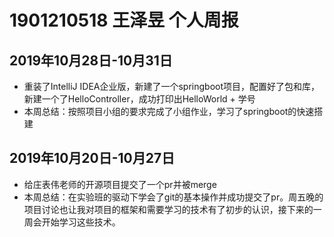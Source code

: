 # 1901210518 王泽昱 个人周报
## 2019年10月28日-10月31日
* 重装了IntelliJ IDEA企业版，新建了一个springboot项目，配置好了包和库，新建一个了HelloController，成功打印出HelloWorld + 学号
* 本周总结：按照项目小组的要求完成了小组作业，学习了springboot的快速搭建
## 2019年10月20日-10月27日
* 给庄表伟老师的开源项目提交了一个pr并被merge
* 本周总结：在实验班的驱动下学会了git的基本操作并成功提交了pr。周五晚的项目讨论也让我对项目的框架和需要学习的技术有了初步的认识，接下来的一周会开始学习这些技术。